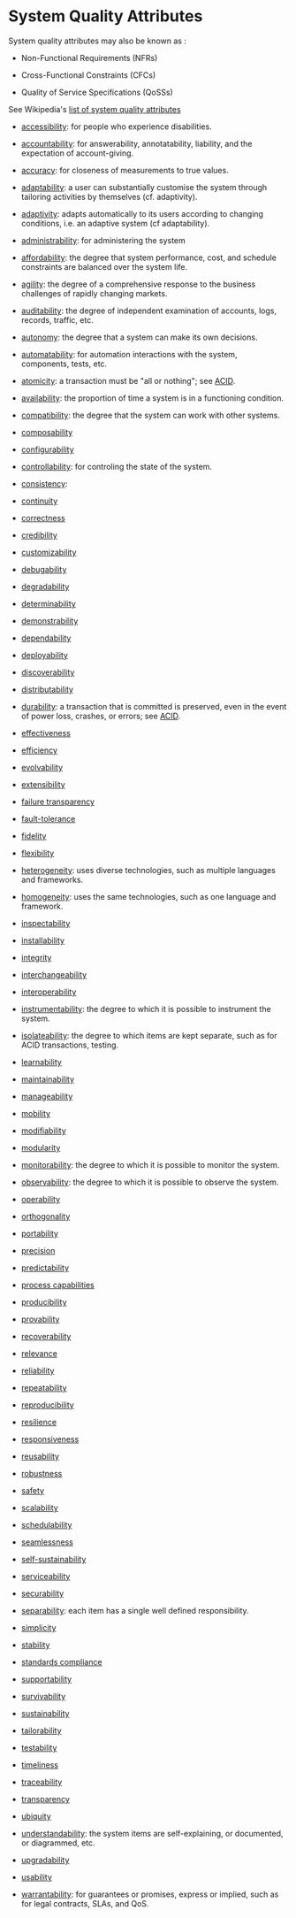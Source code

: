 # System Quality Attributes

System quality attributes may also be known as :

* Non-Functional Requirements (NFRs)

* Cross-Functional Constraints (CFCs)

* Quality of Service Specifications (QoSSs)

See Wikipedia's [list of system quality attributes](https://en.wikipedia.org/wiki/List_of_system_quality_attributes)

* [accessibility](https://en.wikipedia.org/wiki/Accessibility): for people who experience disabilities.

* [accountability](https://en.wikipedia.org/wiki/Accountability): for answerability, annotatability, liability, and the expectation of account-giving.

* [accuracy](https://wikipedia.org/wiki/Accuracy): for closeness of measurements to true values.

* [adaptability](https://wikipedia.org/wiki/Adaptation_(computer_science)): a user can substantially customise the system through tailoring activities by themselves (cf. adaptivity).

* [adaptivity](https://wikipedia.org/wiki/Adaptation_(computer_science)): adapts automatically to its users according to changing conditions, i.e. an adaptive system (cf adaptability).

* [administrability](TODO): for administering the system

* [affordability](https://wikipedia.org/wiki/affordability): the degree that system performance, cost, and schedule constraints are balanced over the system life.

* [agility](TODO): the degree of a comprehensive response to the business challenges of rapidly changing markets.

* [auditability](https://wikipedia.org/wiki/Audit): the degree of independent examination of accounts, logs, records, traffic, etc.

* [autonomy](https://wikipedia.org/wiki/Autonomy): the degree that a system can make its own decisions.

* [automatability](TODO): for automation interactions with the system, components, tests, etc.

* [atomicity](https://en.wikipedia.org/wiki/Atomicity_(database_systems)): a transaction must be "all or nothing"; see [ACID](https://en.wikipedia.org/wiki/ACID).

* [availability](https://wikipedia.org/wiki/Availability): the proportion of time a system is in a functioning condition.

* [compatibility](https://wikipedia.org/wiki/compatibility): the degree that the system can work with other systems.

* [composability](https://wikipedia.org/wiki/Composability)

* [configurability](https://wikipedia.org/wiki/configurability)

* [controllability](TODO): for controling the state of the system.

* [consistency](https://en.wikipedia.org/wiki/Consistency_(database_systems)):

* [continuity](TODO)

* [correctness](https://wikipedia.org/wiki/Correctness_(computer_science))

* [credibility](https://wikipedia.org/wiki/Credibility)

* [customizability](https://wikipedia.org/wiki/customizability)

* [debugability](TODO)

* [degradability](https://wikipedia.org/wiki/degradability)

* [determinability](https://wikipedia.org/wiki/determinable)

* [demonstrability](https://wikipedia.org/wiki/demonstrability)

* [dependability](https://wikipedia.org/wiki/Dependability)

* [deployability](https://wikipedia.org/wiki/deployability)

* [discoverability](https://wikipedia.org/wiki/Discoverability)

* [distributability](https://wikipedia.org/wiki/distributability)

* [durability](https://wikipedia.org/wiki/Durability_(database_systems)): a transaction that is committed is preserved, even in the event of power loss, crashes, or errors; see [ACID](https://en.wikipedia.org/wiki/ACID).

* [effectiveness](https://wikipedia.org/wiki/Effectiveness)

* [efficiency](https://wikipedia.org/wiki/efficiency)

* [evolvability](https://wikipedia.org/wiki/Evolvability)

* [extensibility](https://wikipedia.org/wiki/Extensibility)

* [failure transparency](https://wikipedia.org/wiki/Failure_transparency)

* [fault-tolerance](https://wikipedia.org/wiki/Fault-tolerance)

* [fidelity](https://wikipedia.org/wiki/Fidelity)

* [flexibility](https://wikipedia.org/wiki/Flexibility_(engineering))

* [heterogeneity](https://en.wikipedia.org/wiki/Homogeneity_and_heterogeneity): uses diverse technologies, such as multiple languages and frameworks.

* [homogeneity](https://en.wikipedia.org/wiki/Homogeneity_and_heterogeneity): uses the same technologies, such as one language and framework.

* [inspectability](https://wikipedia.org/wiki/inspectability)

* [installability](https://wikipedia.org/wiki/installability)

* [integrity](https://wikipedia.org/wiki/Data_corruption)

* [interchangeability](https://wikipedia.org/wiki/Interchangeable_parts)

* [interoperability](https://wikipedia.org/wiki/Interoperability)

* [instrumentability](TODO): the degree to which it is possible to instrument the system.

* [isolateability](https://en.wikipedia.org/wiki/Isolation_(database_systems)): the degree to which items are kept separate, such as for ACID transactions, testing.

* [learnability](https://wikipedia.org/wiki/Learnability)

* [maintainability](https://wikipedia.org/wiki/Maintainability)

* [manageability](https://wikipedia.org/wiki/manageability)

* [mobility](https://wikipedia.org/wiki/mobility)

* [modifiability](https://wikipedia.org/wiki/modifiability)

* [modularity](https://wikipedia.org/wiki/Modularity_(programming))

* [monitorability](TODO): the degree to which it is possible to monitor the system.

* [observability](TODO): the degree to which it is possible to observe the system.

* [operability](https://wikipedia.org/wiki/Operability)

* [orthogonality](https://wikipedia.org/wiki/Orthogonality#Computer_science)

* [portability](https://wikipedia.org/wiki/Software_portability)

* [precision](https://wikipedia.org/wiki/Precision_(computer_science))

* [predictability](https://wikipedia.org/wiki/Predictability)

* [process capabilities](https://wikipedia.org/wiki/Capability_(systems_engineering))

* [producibility](https://wikipedia.org/wiki/producibility)

* [provability](https://wikipedia.org/wiki/provability)

* [recoverability](https://wikipedia.org/wiki/recoverability)

* [relevance](https://wikipedia.org/wiki/Relevance)

* [reliability](https://wikipedia.org/wiki/Reliability_(computer_networking))

* [repeatability](https://wikipedia.org/wiki/Repeatability)

* [reproducibility](https://wikipedia.org/wiki/Reproducibility)

* [resilience](https://wikipedia.org/wiki/Resilience_(engineering_and_construction))

* [responsiveness](https://wikipedia.org/wiki/Responsiveness)

* [reusability](https://wikipedia.org/wiki/Reusability)

* [robustness](https://wikipedia.org/wiki/Robustness_(computer_science))

* [safety](https://wikipedia.org/wiki/Safety)

* [scalability](https://wikipedia.org/wiki/Scalability)

* [schedulability](TODO)

* [seamlessness](https://wikipedia.org/wiki/Special:Search/seamless)

* [self-sustainability](https://wikipedia.org/wiki/Self-sustainability)

* [serviceability](https://wikipedia.org/wiki/Serviceability_(computer))

* [securability](https://wikipedia.org/wiki/securability)

* [separability](TODO): each item has a single well defined responsibility.

* [simplicity](https://wikipedia.org/wiki/Simplicity)

* [stability](https://wikipedia.org/wiki/Stability_Model)

* [standards compliance](https://wikipedia.org/wiki/Standardization)

* [supportability](TODO)

* [survivability](https://wikipedia.org/wiki/Survivability)

* [sustainability](https://wikipedia.org/wiki/Sustainability)

* [tailorability](https://wikipedia.org/wiki/tailorability)

* [testability](https://wikipedia.org/wiki/Testability)

* [timeliness](https://wikipedia.org/wiki/Timeliness)

* [traceability](https://wikipedia.org/wiki/Traceability)

* [transparency](https://wikipedia.org/wiki/Transparency_(behavior))

* [ubiquity](https://wikipedia.org/wiki/ubiquity)

* [understandability](https://wikipedia.org/wiki/Understandability): the system items are self-explaining, or documented, or diagrammed, etc.

* [upgradability](https://wikipedia.org/wiki/upgradability)

* [usability](https://wikipedia.org/wiki/Usability)

* [warrantability](https://en.wikipedia.org/wiki/Warranty): for guarantees or promises, express or implied, such as for legal contracts, SLAs, and QoS.
 
